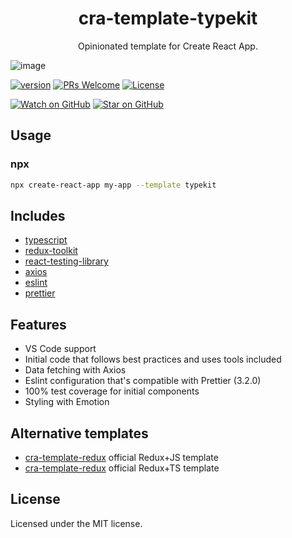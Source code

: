 <div align="center">
  <h1>cra-template-typekit</h1>

  <p>Opinionated template for Create React App.</p>
</div>

![image](https://user-images.githubusercontent.com/23059874/83971535-6b094180-a8e4-11ea-8b86-073fd1aafa88.png)

<!-- prettier-ignore-start -->
[![version][version-badge]][package]
[![PRs Welcome][prs-badge]][prs]
[![License](https://img.shields.io/npm/l/cra-template-typekit.svg)](https://github.com/rrebase/cra-template-typekit/blob/master/LICENSE)

[![Watch on GitHub][github-watch-badge]][github-watch]
[![Star on GitHub][github-star-badge]][github-star]
<!-- prettier-ignore-end -->

## Usage

### npx

```sh
npx create-react-app my-app --template typekit
```

## Includes

- [typescript][typescript]
- [redux-toolkit][redux-toolkit]
- [react-testing-library][react-testing-library]
- [axios][axios]
- [eslint][eslint]
- [prettier][prettier]

## Features

- VS Code support
- Initial code that follows best practices and uses tools included
- Data fetching with Axios
- Eslint configuration that's compatible with Prettier (3.2.0)
- 100% test coverage for initial components
- Styling with Emotion

## Alternative templates

- [cra-template-redux][cra-template-redux] official Redux+JS template
- [cra-template-redux][cra-template-redux-typescript] official Redux+TS template

## License

Licensed under the MIT license.

<!-- prettier-ignore-start -->
[npm]: https://www.npmjs.com/
[node]: https://nodejs.org
[version-badge]: https://img.shields.io/npm/v/cra-template-typekit.svg?style=flat-square
[package]: https://www.npmjs.com/package/cra-template-typekit
[license-badge]: https://img.shields.io/npm/l/rrebase/cra-template-typekit.svg?style=flat-square
[license]: https://github.com/rrebase/cra-template-typekit/blob/master/LICENSE
[prs-badge]: https://img.shields.io/badge/PRs-welcome-brightgreen.svg?style=flat-square
[prs]: http://makeapullrequest.com
[typescript]: https://github.com/microsoft/TypeScript
[redux-toolkit]: https://github.com/reduxjs/redux-toolkit
[react-testing-library]: https://github.com/rrebase/cra-template-typekit
[github-watch-badge]: https://img.shields.io/github/watchers/rrebase/cra-template-typekit.svg?style=social
[github-watch]: https://github.com/rrebase/cra-template-typekit/watchers
[github-star-badge]: https://img.shields.io/github/stars/rrebase/cra-template-typekit.svg?style=social
[github-star]: https://github.com/rrebase/cra-template-typekit/stargazers
[cra]: https://github.com/facebook/create-react-app
[axios]: https://github.com/axios/axios
[eslint]: https://eslint.org/
[prettier]: https://prettier.io/docs/en/index.html
[cra-template-redux]: https://github.com/reduxjs/cra-template-redux
[cra-template-redux-typescript]: https://github.com/reduxjs/cra-template-redux-typescript
<!-- prettier-ignore-end -->
